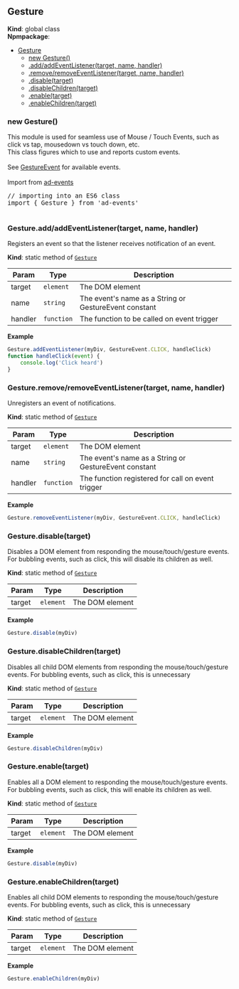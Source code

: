 <a name="Gesture"></a>

## Gesture

**Kind**: global class  
**Npmpackage**:

* [Gesture](#Gesture)
    * [new Gesture()](#new_Gesture_new)
    * [.add/addEventListener(target, name, handler)](#Gesture.add/addEventListener)
    * [.remove/removeEventListener(target, name, handler)](#Gesture.remove/removeEventListener)
    * [.disable(target)](#Gesture.disable)
    * [.disableChildren(target)](#Gesture.disableChildren)
    * [.enable(target)](#Gesture.enable)
    * [.enableChildren(target)](#Gesture.enableChildren)

<a name="new_Gesture_new"></a>

### new Gesture()

This module is used for seamless use of Mouse / Touch Events, such as click vs tap, mousedown vs touch down, etc.  
 This class figures which to use and reports custom events.
<br><br>
See [GestureEvent](#GestureEvent) for available events.
<br><br>
Import from <a href="https://github.com/ff0000-ad-tech/ad-events">ad-events</a>
<br>
<pre class="sunlight-highlight-javascript">
// importing into an ES6 class
import { Gesture } from 'ad-events'

</pre>

<a name="Gesture.add/addEventListener"></a>

### Gesture.add/addEventListener(target, name, handler)

Registers an event so that the listener receives notification of an event.

**Kind**: static method of [<code>Gesture</code>](#Gesture)

| Param   | Type                  | Description                                           |
| ------- | --------------------- | ----------------------------------------------------- |
| target  | <code>element</code>  | The DOM element                                       |
| name    | <code>string</code>   | The event's name as a String or GestureEvent constant |
| handler | <code>function</code> | The function to be called on event trigger            |

**Example**

```js
Gesture.addEventListener(myDiv, GestureEvent.CLICK, handleClick)
function handleClick(event) {
	console.log('Click heard')
}
```

<a name="Gesture.remove/removeEventListener"></a>

### Gesture.remove/removeEventListener(target, name, handler)

Unregisters an event of notifications.

**Kind**: static method of [<code>Gesture</code>](#Gesture)

| Param   | Type                  | Description                                           |
| ------- | --------------------- | ----------------------------------------------------- |
| target  | <code>element</code>  | The DOM element                                       |
| name    | <code>string</code>   | The event's name as a String or GestureEvent constant |
| handler | <code>function</code> | The function registered for call on event trigger     |

**Example**

```js
Gesture.removeEventListener(myDiv, GestureEvent.CLICK, handleClick)
```

<a name="Gesture.disable"></a>

### Gesture.disable(target)

Disables a DOM element from responding the mouse/touch/gesture events. For bubbling events, such as click, this will disable its children as well.

**Kind**: static method of [<code>Gesture</code>](#Gesture)

| Param  | Type                 | Description     |
| ------ | -------------------- | --------------- |
| target | <code>element</code> | The DOM element |

**Example**

```js
Gesture.disable(myDiv)
```

<a name="Gesture.disableChildren"></a>

### Gesture.disableChildren(target)

Disables all child DOM elements from responding the mouse/touch/gesture events. For bubbling events, such as click, this is unnecessary

**Kind**: static method of [<code>Gesture</code>](#Gesture)

| Param  | Type                 | Description     |
| ------ | -------------------- | --------------- |
| target | <code>element</code> | The DOM element |

**Example**

```js
Gesture.disableChildren(myDiv)
```

<a name="Gesture.enable"></a>

### Gesture.enable(target)

Enables all a DOM element to responding the mouse/touch/gesture events. For bubbling events, such as click, this will enable its children as well.

**Kind**: static method of [<code>Gesture</code>](#Gesture)

| Param  | Type                 | Description     |
| ------ | -------------------- | --------------- |
| target | <code>element</code> | The DOM element |

**Example**

```js
Gesture.disable(myDiv)
```

<a name="Gesture.enableChildren"></a>

### Gesture.enableChildren(target)

Enables all child DOM elements to responding the mouse/touch/gesture events. For bubbling events, such as click, this is unnecessary

**Kind**: static method of [<code>Gesture</code>](#Gesture)

| Param  | Type                 | Description     |
| ------ | -------------------- | --------------- |
| target | <code>element</code> | The DOM element |

**Example**

```js
Gesture.enableChildren(myDiv)
```
